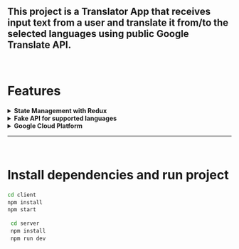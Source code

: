 ## This project is a Translator App that receives input text from a user and translate it from/to the selected languages using public Google Translate API.
<br>

# Features

<details>
  <summary><strong>State Management with Redux</strong></summary><br />

  ![Visual representation of the states](./client/images/redux-states.jpeg)
</details>

<details>
  <summary><strong>Fake API for supported languages</strong></summary><br />
  The response from the GET request for supported languages was always the same, then I saved the JSON a deployed a FAKE API so the rendering could be faster.

  [Fake API For Supported Languages](https://fake-api-beta.vercel.app/data)
</details>

<details>
  <summary><strong>Google Cloud Platform</strong></summary><br />

  01. [Activate API](https://console.cloud.google.com/apis/)
  02. [Install Google CLI to set up Application Default Credentials](https://cloud.google.com/docs/authentication/provide-credentials-adc)
  03. Create credential file on terminal: `gcloud auth application-default login`
  04. Import 'Translate' and 'TranslationServiceClient' from the '@google-cloud/translate' library
  04. Create a translate object
      ```js
      const CREDENTIALS = JSON.parse(process.env.CREDENTIALS)
      const translate = new Translate({
          credentials: CREDENTIALS,
          projectId: CREDENTIALS.project_id
      });
      ```
  05. Translate a text
      ```js
      const translateText = async (text, code) => {
        try {
            let [response] = await translate.translate(text, code);
            return response;
        } catch (error) {
            console.log(`Error at translateText --> ${error}`);
            return 0;
        }
      };
      ```
  
  06. Get supported languages
      ```js
      const supportedLanguages = async() => {
        const client = new TranslationServiceClient();
        const parent = `projects/${CREDENTIALS.project_id}/locations/global`
        const [response] = await client.getSupportedLanguages({ parent });
        const languages = response.languages.map(({languageCode})=> (
          { code: languageCode, language: iso.getName(languageCode)}))
        return languages;
      }
       ```
</details>

---

<br>

# Install dependencies and run project
   ```bash
  cd client
  npm install
  npm start
  ```
 ```bash
  cd server
  npm install
  npm run dev
  ```


